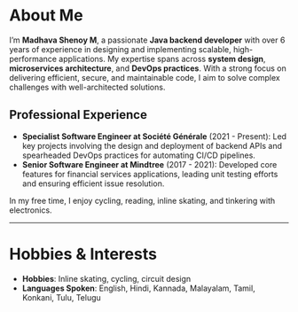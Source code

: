 # About Me

I’m **Madhava Shenoy M**, a passionate **Java backend developer** with over 6 years of experience in designing and implementing scalable, high-performance applications. My expertise spans across **system design**, **microservices architecture**, and **DevOps practices**. With a strong focus on delivering efficient, secure, and maintainable code, I aim to solve complex challenges with well-architected solutions.

## Professional Experience

- **Specialist Software Engineer at Société Générale** (2021 - Present): Led key projects involving the design and deployment of backend APIs and spearheaded DevOps practices for automating CI/CD pipelines.
- **Senior Software Engineer at Mindtree** (2017 - 2021): Developed core features for financial services applications, leading unit testing efforts and ensuring efficient issue resolution.

In my free time, I enjoy cycling, reading, inline skating, and tinkering with electronics.

---

# Hobbies & Interests
- **Hobbies**: Inline skating, cycling, circuit design
- **Languages Spoken**: English, Hindi, Kannada, Malayalam, Tamil, Konkani, Tulu, Telugu
